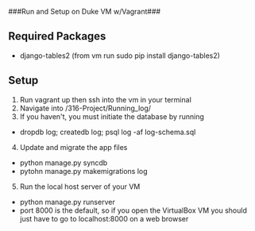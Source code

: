 ###Run and Setup on Duke VM w/Vagrant###

## Required Packages ##
- django-tables2 (from vm run sudo pip install django-tables2)

## Setup ##
1. Run vagrant up then ssh into the vm in your terminal
2. Navigate into /316-Project/Running_log/
3. If you haven't, you must initiate the database by running
  - dropdb log; createdb log; psql log -af log-schema.sql
4. Update and migrate the app files
  - python manage.py syncdb
  - pytohn manage.py makemigrations log
5. Run the local host server of your VM
  - python manage.py runserver
  - port 8000 is the default, so if you open the VirtualBox VM you should just have to go to localhost:8000 on a web browser
